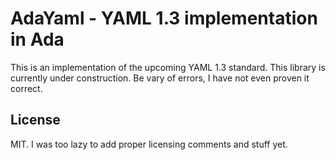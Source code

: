 # AdaYaml - YAML 1.3 implementation in Ada

This is an implementation of the upcoming YAML 1.3 standard. This library is
currently under construction. Be vary of errors, I have not even proven it
correct.

## License

MIT. I was too lazy to add proper licensing comments and stuff yet.

